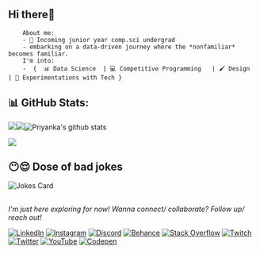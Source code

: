 ## Hi there👋



        About me: 
        - 🧠 Incoming junior year comp.sci undergrad 
        - embarking on a data-driven journey where the *nonfamiliar* becomes familiar. 
        I'm into: 
        -  {  📊 Data Science  | 💻 Competitive Programming   | 🖌️ Design  | 🧪 Experimentations with Tech }

 




## 📊 GitHub Stats:
![](https://activity-graph.herokuapp.com/graph?username=PriyankaAnantha&theme=react-dark&hide_border=true&area=true)<img src="https://github-readme-streak-stats.herokuapp.com/?user=PriyankaAnantha"><img src="https://github-readme-stats.vercel.app/api?username=PriyankaAnantha&count_private=true&show_icons=true&theme=light" alt="Priyanka's github stats"/>
 
 
 [![](https://visitcount.itsvg.in/api?id=PriyankaAnantha&icon=2&color=7)](https://visitcount.itsvg.in)

## 😶😌 Dose of bad jokes

![Jokes Card](https://readme-jokes.vercel.app/api)


##
*I'm just here exploring for now! Wanna connect/ collaborate? Follow up/ reach out!*

[![LinkedIn](https://img.shields.io/badge/LinkedIn-%230077B5.svg?logo=linkedin&logoColor=white)](https://linkedin.com/in/priyanka-anantha) [![Instagram](https://img.shields.io/badge/Instagram-%23E4405F.svg?logo=Instagram&logoColor=white)](https://instagram.com/nonfamiliar) [![Discord](https://img.shields.io/badge/Discord-%237289DA.svg?logo=discord&logoColor=white)](https://discord.gg/nonfamiliar)  [![Behance](https://img.shields.io/badge/Behance-1769ff?logo=behance&logoColor=white)](https://behance.net/priyankaanantha)   [![Stack Overflow](https://img.shields.io/badge/-Stackoverflow-FE7A16?logo=stack-overflow&logoColor=white)](https://stackoverflow.com/users/20364838) [![Twitch](https://img.shields.io/badge/Twitch-%239146FF.svg?logo=Twitch&logoColor=white)](https://twitch.tv/thenonfamiliar) [![Twitter](https://img.shields.io/badge/Twitter-%231DA1F2.svg?logo=Twitter&logoColor=white)](https://twitter.com/E_N_O_L_A) [![YouTube](https://img.shields.io/badge/YouTube-%23FF0000.svg?logo=YouTube&logoColor=white)](https://youtube.com/@nonfamiliar85) [![Codepen](https://img.shields.io/badge/Codepen-000000?style=for-the-badge&logo=codepen&logoColor=white)](https://codepen.io/Priyanka-Anantha) 
 

